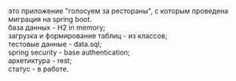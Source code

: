 
<br>это приложение "голосуем за рестораны", с которым проведена миграция на spring boot.
<br>база данных - H2 in memory;
<br>загрузка и формирование таблиц - из классов;
<br>тестовые данные - data.sql;
<br>spring security - base authentication;
<br>архетиктура - rest;
<br>статус -  в работе.